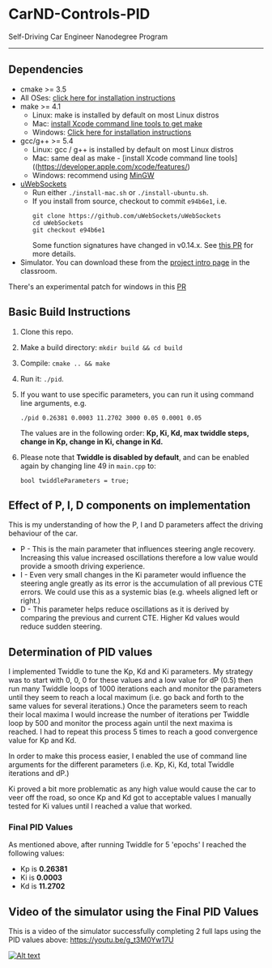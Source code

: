 # CarND-Controls-PID
Self-Driving Car Engineer Nanodegree Program

---

## Dependencies

* cmake >= 3.5
 * All OSes: [click here for installation instructions](https://cmake.org/install/)
* make >= 4.1
  * Linux: make is installed by default on most Linux distros
  * Mac: [install Xcode command line tools to get make](https://developer.apple.com/xcode/features/)
  * Windows: [Click here for installation instructions](http://gnuwin32.sourceforge.net/packages/make.htm)
* gcc/g++ >= 5.4
  * Linux: gcc / g++ is installed by default on most Linux distros
  * Mac: same deal as make - [install Xcode command line tools]((https://developer.apple.com/xcode/features/)
  * Windows: recommend using [MinGW](http://www.mingw.org/)
* [uWebSockets](https://github.com/uWebSockets/uWebSockets)
  * Run either `./install-mac.sh` or `./install-ubuntu.sh`.
  * If you install from source, checkout to commit `e94b6e1`, i.e.
    ```
    git clone https://github.com/uWebSockets/uWebSockets 
    cd uWebSockets
    git checkout e94b6e1
    ```
    Some function signatures have changed in v0.14.x. See [this PR](https://github.com/udacity/CarND-MPC-Project/pull/3) for more details.
* Simulator. You can download these from the [project intro page](https://github.com/udacity/self-driving-car-sim/releases) in the classroom.

There's an experimental patch for windows in this [PR](https://github.com/udacity/CarND-PID-Control-Project/pull/3)

## Basic Build Instructions

1. Clone this repo.
2. Make a build directory: `mkdir build && cd build`
3. Compile: `cmake .. && make`
4. Run it: `./pid`. 
5. If you want to use specific parameters, you can run it using command line arguments, e.g.
    
    `./pid 0.26381 0.0003 11.2702 3000 0.05 0.0001 0.05`
    
    The values are in the following order: **Kp, Ki, Kd, max twiddle steps, change in Kp, change in Ki, change in Kd.**

6. Please note that **Twiddle is disabled by default**, and can be enabled again by changing line 49 in `main.cpp` to:
    
    `bool twiddleParameters = true;`

## Effect of P, I, D components on implementation

This is my understanding of how the P, I and D parameters affect the driving behaviour of the car.
* P - This is the main parameter that influences steering angle recovery. Increasing this value increased oscillations therefore a low value would provide a smooth driving experience.
* I - Even very small changes in the Ki parameter would influence the steering angle greatly as its error is the accumulation of all previous CTE errors. We could use this as a systemic bias (e.g. wheels aligned left or right.)
* D - This parameter helps reduce oscillations as it is derived by comparing the previous and current CTE. Higher Kd values would reduce sudden steering.

## Determination of PID values

I implemented Twiddle to tune the Kp, Kd and Ki parameters. My strategy was to start with 0, 0, 0 for these values and a low value for dP (0.5) then run many Twiddle loops of 1000 iterations each and monitor the parameters until they seem to reach a local maximum (i.e. go back and forth to the same values for several iterations.)
Once the parameters seem to reach their local maxima I would increase the number of iterations per Twiddle loop by 500 and monitor the process again until the next maxima is reached. I had to repeat this process 5 times to reach a good convergence value for Kp and Kd.

In order to make this process easier, I enabled the use of command line arguments for the different parameters (i.e. Kp, Ki, Kd, total Twiddle iterations and dP.) 

Ki proved a bit more problematic as any high value would cause the car to veer off the road, so once Kp and Kd got to acceptable values I manually tested for Ki values until I reached a value that worked. 

### Final PID Values

As mentioned above, after running Twiddle for 5 'epochs' I reached the following values:
* Kp is **0.26381**
* Ki is **0.0003**
* Kd is **11.2702**

## Video of the simulator using the Final PID Values

This is a video of the simulator successfully completing 2 full laps using the PID values above: https://youtu.be/g_t3M0Yw17U

[![Alt text](/thumb.jpg)](http://www.youtube.com/watch?v=g_t3M0Yw17U)
